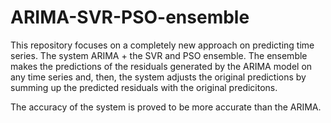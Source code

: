# ARIMA-SVR-PSO-ensemble

This repository focuses on a completely new approach on predicting time series. The system ARIMA + the SVR and PSO ensemble. The ensemble makes the predictions of the residuals generated by the ARIMA model on any time series and, then, the system adjusts the original predictions by summing up the predicted residuals with the original predicitons. 

The accuracy of the system is proved to be more accurate than the ARIMA.
